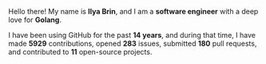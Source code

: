 Hello there! My name is **Ilya Brin**, and I am a **software engineer** with a deep love for **Golang**.

I have been using GitHub for the past **14 years**, and during that time, I have made **5929** contributions, opened **283** issues, submitted **180** pull requests, and contributed to **11** open-source projects.
